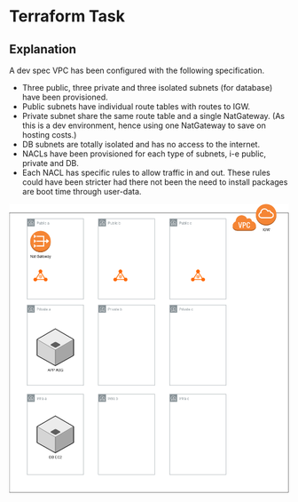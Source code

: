 # Terraform Task
##  Explanation
A dev spec VPC has been configured with the following specification.

*   Three public, three private and three isolated subnets (for database) have been provisioned.
*   Public subnets have individual route tables with routes to IGW.
*   Private subnet share the same route table and a single NatGateway. (As this is a dev environment, hence using one NatGateway to save on hosting costs.)
*   DB subnets are totally isolated and has no access to the internet.
*   NACLs have been provisioned for each type of subnets, i-e public, private and DB.
*   Each NACL has specific rules to allow traffic in and out. These rules could have been stricter had there not been the need to install packages are boot time through user-data.
  

![AWS architecture diagram](architecture-diagram.png)